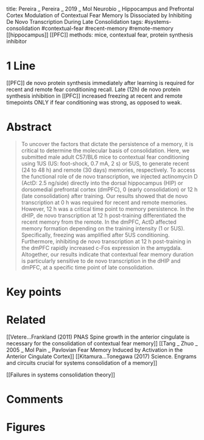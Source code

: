 title: Pereira _ Pereira _ 2019 _ Mol Neurobio _ Hippocampus and Prefrontal Cortex Modulation of Contextual Fear Memory Is Dissociated by Inhibiting De Novo Transcription During Late Consolidation
tags: #systems-consolidation #contextual-fear #recent-memory #remote-memory [[hippocampus]] [[PFC]]
methods: mice, contextual fear, protein synthesis inhibitor

# 1 Line
[[PFC]] de novo protein synthesis immediately after learning is required for recent and remote fear conditioning recall. Late (12h) de novo protein synthesis inhibition in [[PFC]] increased freezing at recent and remote timepoints ONLY if fear conditioning was strong, as opposed to weak. 

# Abstract
>To uncover the factors that dictate the persistence of a memory, it is critical to determine the molecular basis of consolidation. Here, we submitted male adult C57/BL6 mice to contextual fear conditioning using 1US (US: foot-shock, 0.7 mA, 2 s) or 5US, to generate recent (24 to 48 h) and remote (30 days) memories, respectively. To access the functional role of de novo transcription, we injected actinomycin D (ActD: 2.5 ng/side) directly into the dorsal hippocampus (HIP) or dorsomedial prefrontal cortex (dmPFC), 0 (early consolidation) or 12 h (late consolidation) after training. Our results showed that de novo transcription at 0 h was required for recent and remote memories. However, 12 h was a critical time point to memory persistence. In the dHIP, de novo transcription at 12 h post-training differentiated the recent memory from the remote. In the dmPFC, ActD affected memory formation depending on the training intensity (1 or 5US). Specifically, freezing was amplified after 5US conditioning. Furthermore, inhibiting de novo transcription at 12 h post-training in the dmPFC rapidly increased c-Fos expression in the amygdala. Altogether, our results indicate that contextual fear memory duration is particularly sensitive to de novo transcription in the dHIP and dmPFC, at a specific time point of late consolidation.

# Key points


# Related
[[Vetere...Frankland (2011) PNAS Spine growth in the anterior cingulate is necessary for the consolidation of contextual fear memory]]
[[Tang _ Zhuo _ 2005 _ Mol Pain _ Pavlovian Fear Memory Induced by Activation in the Anterior Cingulate Cortex]]
[[Kitamura...Tonegawa (2017) Science. Engrams and circuits crucial for systems consolidation of a memory]]

[[Failures in systems consolidation theory]]

# Comments

# Figures